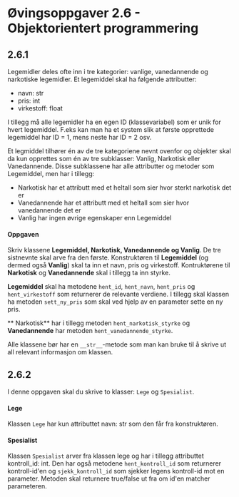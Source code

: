 # Øvingsoppgaver 2.6 - Objektorientert programmering

## 2.6.1
Legemidler deles ofte inn i tre kategorier: vanlige, vanedannende og narkotiske legemidler. Et legemiddel skal ha følgende attributter:
- navn: str
- pris: int
- virkestoff: float

I tillegg må alle legemidler ha en egen ID (klassevariabel) som er unik for hvert legemiddel. F.eks kan man ha et system slik at første opprettede legemiddel har ID = 1, mens neste har ID = 2 osv.

Et legmiddel tilhører én av de tre kategoriene nevnt ovenfor og objekter skal da kun opprettes som én av tre subklasser: Vanlig, Narkotisk eller Vanedannende. Disse subklassene har alle attributter og metoder som Legemiddel, men har i tillegg:

- Narkotisk har et attributt med et heltall som sier hvor sterkt narkotisk det er
- Vanedannende har et attributt med et heltall som sier hvor vanedannende det er
- Vanlig har ingen øvrige egenskaper enn Legemiddel

#### Oppgaven
Skriv klassene **Legemiddel, Narkotisk, Vanedannende og Vanlig**. De tre sistnevnte skal arve fra den første. Konstruktøren til **Legemiddel** (og dermed også **Vanlig**) skal ta inn et navn, pris og virkestoff. Kontruktørene til **Narkotisk** og **Vanedannende** skal i tillegg ta inn styrke.

**Legemiddel** skal ha metodene ``hent_id``, ``hent_navn``, ``hent_pris`` og ``hent_virkestoff`` som returnerer de relevante verdiene. I tillegg skal klassen ha metoden ``sett_ny_pris`` som skal ved hjelp av en parameter sette en ny pris.

** Narkotisk** har i tillegg metoden ``hent_narkotisk_styrke`` og **Vanedannende** har metoden ``hent_vanedannende_styrke``.

Alle klassene bør har en ``__str__``-metode som man kan bruke til å skrive ut all relevant informasjon om klassen.

## 2.6.2
I denne oppgaven skal du skrive to klasser: ``Lege`` og ``Spesialist``.

#### Lege
Klassen ``Lege`` har kun attributtet navn: str som den får fra konstruktøren.

#### Spesialist
Klassen ``Spesialist`` arver fra klassen lege og har i tillegg attributtet kontroll_id: int.
Den har også metodene ``hent_kontroll_id`` som returnerer kontroll-id'en og ``sjekk_kontroll_id`` som sjekker legens kontroll-id mot en parameter. Metoden skal returnere true/false ut fra om id'en matcher parameteren.